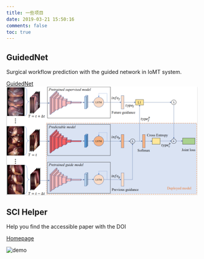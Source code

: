 ```yaml
---
title: 一些项目
date: 2019-03-21 15:50:16
comments: false
toc: true
---
```


## GuidedNet

Surgical workflow prediction with the guided network in IoMT system.

[GuidedNet](https://github.com/Waynehfut/GuideNet)
![](https://github.com/Waynehfut/GuideNet/blob/main/models/GuideNet.png)

## SCI Helper

Help you find the accessible paper with the DOI

[Homepage](https://waynehfut.github.io/scihubhelper/)

![demo](https://waynehfut.github.io/scihubhelper/supportfile/chrometoolsinstall.gif)
